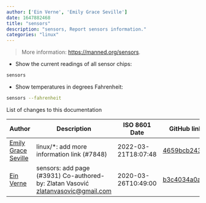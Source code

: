 ```yaml
---
author: ['Ein Verne', 'Emily Grace Seville']
date: 1647882468
title: "sensors"
description: "sensors, Report sensors information."
categories: "linux"
---
```

> More information: <https://manned.org/sensors>.

- Show the current readings of all sensor chips:

```bash
sensors
```

- Show temperatures in degrees Fahrenheit:

```bash
sensors --fahrenheit
```
List of changes to this documentation


Author | Description | ISO 8601 Date | GitHub link
------|-----|-----|-----
[Emily Grace Seville](mailto:emilyseville7cf@gmail.com) | linux/*: add more information link (#7848) | 2022-03-21T18:07:48 | [4659bcb243ac](https://github.com/tldr-pages/tldr/commit/4659bcb243ac572c9e0c95117097801f1e62bda4)
[Ein Verne](mailto:einverne@gmail.com) | sensors: add page (#3931) Co-authored-by: Zlatan Vasović <zlatanvasovic@gmail.com> | 2020-03-26T10:49:00 | [b3c4034a0a58](https://github.com/tldr-pages/tldr/commit/b3c4034a0a58b8c21bdb20f8c23b341ff40547b0)

